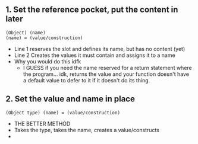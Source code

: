 ## 1. Set the reference pocket, put the content in later
```
(Object) (name)
(name) = (value/construction)
```
- Line 1 reserves the slot and defines its name, but has no content (yet)
- Line 2 Creates the values it must contain and assigns it to a name
- Why you would do this idfk
	- I GUESS if you need the name reserved for a return statement where the program... idk, returns the value and your function doesn't have a default value to defer to it if it doesn't do its thing. 

## 2. Set the value and name in place
```
(Object type) (name) = (value/construction)
```
- THE BETTER METHOD
- Takes the type, takes the name, creates a value/constructs
- 